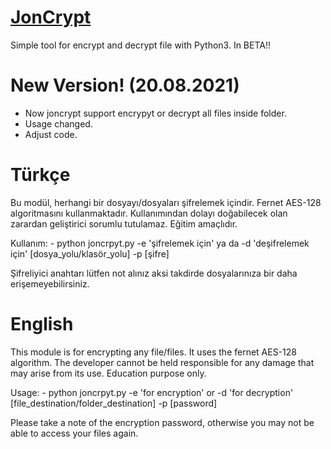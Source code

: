 # [JonCrypt](https://darkao.github.io/JonCrypt/)

Simple tool for encrypt and decrypt file with Python3. In BETA!!

# New Version! (20.08.2021)
- Now joncrypt support encrypyt or decrypt all files inside folder.
- Usage changed.
- Adjust code.


# Türkçe

  Bu modül, herhangi bir dosyayı/dosyaları şifrelemek içindir. Fernet AES-128 algoritmasını kullanmaktadır. Kullanımından dolayı doğabilecek olan zarardan geliştirici sorumlu tutulamaz. Eğitim amaçlıdır.

  Kullanım:
    - python joncrpyt.py -e 'şifrelemek için' ya da -d 'deşifrelemek için' [dosya_yolu/klasör_yolu] -p [şifre]

   Şifreliyici anahtarı lütfen not alınız aksi takdirde dosyalarınıza bir daha erişemeyebilirsiniz.

# English

   This module is for encrypting any file/files. It uses the fernet AES-128 algorithm. The developer cannot be held responsible for any damage that may arise from its use. Education purpose only.

   Usage:
     - python joncrpyt.py -e 'for encryption' or -d 'for decryption' [file_destination/folder_destination] -p [password]

   Please take a note of the encryption password, otherwise you may not be able to access your files again.

